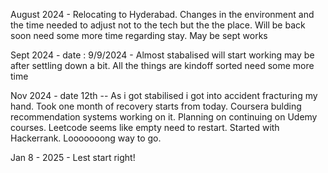 August 2024 - Relocating to Hyderabad. Changes in the environment and the time needed to adjust not to the tech but the the place. Will be back soon need some more time regarding stay. May be sept works

Sept 2024 -
date : 9/9/2024 -  Almost stabalised will start working may be after settling down a bit. All the things are kindoff sorted need some more time

Nov 2024 - 
date 12th -- As i got stabilised i got into accident fracturing my hand. Took one month of recovery starts from today. Coursera bulding recommendation systems working on it. Planning on continuing on Udemy courses. Leetcode seems like empty need to restart. Started with Hackerrank. Looooooong way to go.


Jan 8 - 2025 - Lest start right!
